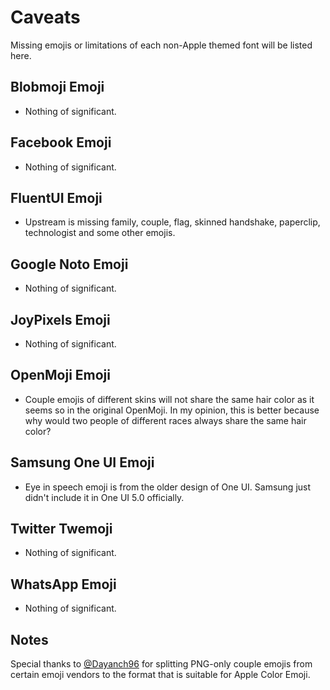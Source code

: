 # Caveats

Missing emojis or limitations of each non-Apple themed font will be listed here.

## Blobmoji Emoji

- Nothing of significant.

## Facebook Emoji

- Nothing of significant.

## FluentUI Emoji

- Upstream is missing family, couple, flag, skinned handshake, paperclip, technologist and some other emojis.

## Google Noto Emoji

- Nothing of significant.

## JoyPixels Emoji

- Nothing of significant.

## OpenMoji Emoji

- Couple emojis of different skins will not share the same hair color as it seems so in the original OpenMoji. In my opinion, this is better because why would two people of different races always share the same hair color?

## Samsung One UI Emoji

- Eye in speech emoji is from the older design of One UI. Samsung just didn't include it in One UI 5.0 officially.

## Twitter Twemoji

- Nothing of significant.

## WhatsApp Emoji

- Nothing of significant.

## Notes

<!-- _PNGs only_: They come in PNGs which means adding silhouettes, handshake and couple emojis are difficult. If they were in SVGs, we can simply write a script to remove parts that we do not need. -->

Special thanks to [@Dayanch96](https://twitter.com/Dayanch96) for splitting PNG-only couple emojis from certain emoji vendors to the format that is suitable for Apple Color Emoji.
